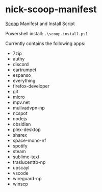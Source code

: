 # nick-scoop-manifest

[Scoop](https://scoop.sh/#/) Manifest and Install Script

Powershell install:
`.\scoop-install.ps1`

Currently contains the following apps:

- 7zip
- authy
- discord
- eartrumpet
- espanso
- everything
- firefox-developer
- git
- micro
- mpv.net
- mullvadvpn-np
- ncspot
- nodejs
- obsidian
- plex-desktop
- sharex
- space-mono-nf
- spotify
- steam
- sublime-text
- traslucenttb-np
- upscayl
- vscode
- wireguard-np
- winscp
